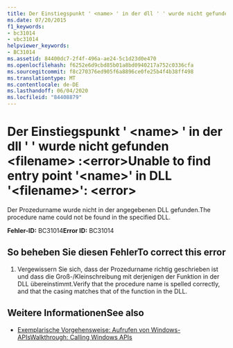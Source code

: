 ```yaml
---
title: Der Einstiegspunkt ' <name> ' in der dll ' ' wurde nicht gefunden <filename> :<error>
ms.date: 07/20/2015
f1_keywords:
- bc31014
- vbc31014
helpviewer_keywords:
- BC31014
ms.assetid: 84400dc7-2f4f-496a-ae24-5c1d23d0e470
ms.openlocfilehash: f6252e6d9cbd85b01a8bd0940217a752c0336cfa
ms.sourcegitcommit: f8c270376ed905f6a8896ce0fe25b4f4b38ff498
ms.translationtype: MT
ms.contentlocale: de-DE
ms.lasthandoff: 06/04/2020
ms.locfileid: "84408879"
---
```

# <a name="unable-to-find-entry-point-name-in-dll-filename-error"></a><span data-ttu-id="6c3b4-102">Der Einstiegspunkt ' \<name> ' in der dll ' ' wurde nicht gefunden \<filename> :\<error></span><span class="sxs-lookup"><span data-stu-id="6c3b4-102">Unable to find entry point '\<name>' in DLL '\<filename>': \<error></span></span>
<span data-ttu-id="6c3b4-103">Der Prozedurname wurde nicht in der angegebenen DLL gefunden.</span><span class="sxs-lookup"><span data-stu-id="6c3b4-103">The procedure name could not be found in the specified DLL.</span></span>  
  
 <span data-ttu-id="6c3b4-104">**Fehler-ID:** BC31014</span><span class="sxs-lookup"><span data-stu-id="6c3b4-104">**Error ID:** BC31014</span></span>  
  
## <a name="to-correct-this-error"></a><span data-ttu-id="6c3b4-105">So beheben Sie diesen Fehler</span><span class="sxs-lookup"><span data-stu-id="6c3b4-105">To correct this error</span></span>  
  
1. <span data-ttu-id="6c3b4-106">Vergewissern Sie sich, dass der Prozedurname richtig geschrieben ist und dass die Groß-/Kleinschreibung mit derjenigen der Funktion in der DLL übereinstimmt.</span><span class="sxs-lookup"><span data-stu-id="6c3b4-106">Verify that the procedure name is spelled correctly, and that the casing matches that of the function in the DLL.</span></span>  
  
## <a name="see-also"></a><span data-ttu-id="6c3b4-107">Weitere Informationen</span><span class="sxs-lookup"><span data-stu-id="6c3b4-107">See also</span></span>

- [<span data-ttu-id="6c3b4-108">Exemplarische Vorgehensweise: Aufrufen von Windows-APIs</span><span class="sxs-lookup"><span data-stu-id="6c3b4-108">Walkthrough: Calling Windows APIs</span></span>](../programming-guide/com-interop/walkthrough-calling-windows-apis.md)
